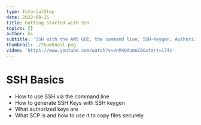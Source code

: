 ```yaml
---
type: TutorialStep
date: 2022-09-15
title: Getting started with SSH
topics: []
author: hs
subtitle: 'SSH with the AWS GUI, the command line, SSH-Keygen, Authorized_Keys & SCP'
thumbnail: ./thumbnail.png
video: 'https://www.youtube.com/watch?v=UnM4QAumuCQ&start=174s'
---
```


# SSH Basics

* How to use SSH via the command line
* How to generate SSH Keys with SSH keygen
* What authorized keys are
* What SCP is and how to use it to copy files securely
